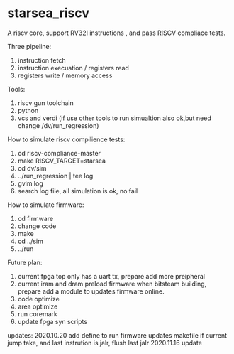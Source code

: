 # starsea_riscv
A riscv core, support RV32I instructions , and pass RISCV compliace tests.

Three pipeline:
   1. instruction fetch
   2. instruction execuation / registers read
   3. registers write / memory access

Tools:
   1. riscv gun toolchain
   2. python
   3. vcs and verdi (if use other tools to run simualtion also ok,but need change /dv/run_regression)

How to simulate riscv compilience tests:
   1. cd riscv-compliance-master
   2. make RISCV_TARGET=starsea
   3. cd dv/sim
   4. ../run_regression | tee log
   5. gvim log
   6. search log file, all simulation is ok, no fail
 
How to simulate firmware:
   1. cd firmware
   2. change code
   3. make
   4. cd ../sim
   5. ../run
   


Future plan:
   1. current fpga top only has a uart tx, prepare add more preipheral
   2. current iram and dram preload firmware when bitsteam building, prepare add a module to updates firmware online.
   3. code optimize
   4. area optimize
   5. run coremark
   6. update fpga syn scripts


updates:
   2020.10.20
   add define to run firmware
   updates makefile
   if current jump take, and last instrution is jalr,  flush last jalr
   2020.11.16 update
